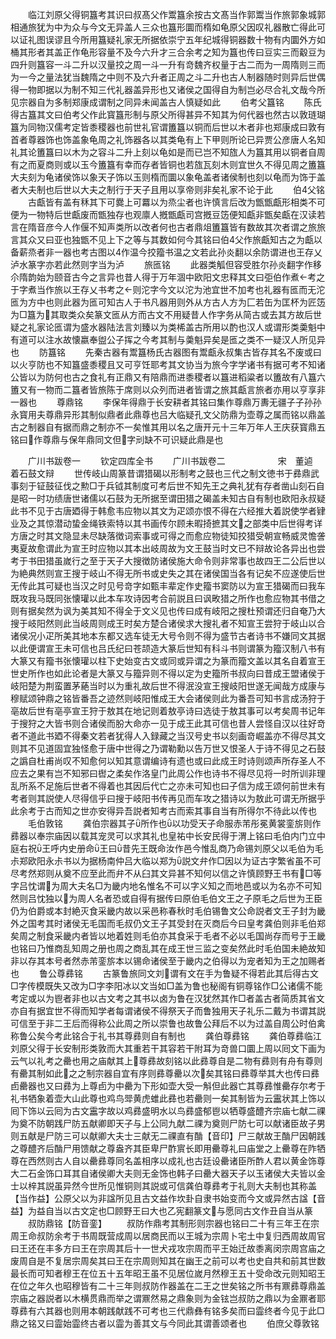 <!-- { "loadSidebar": true } -->
　　临江刘原父得铜簋考其识曰叔髙父作鬻簋余按古文髙当作郭鬻当作旅郭象城郭相通旅犹为中为众与今文无异盖人三众也簋形圜而楕如龟原父因叹礼器散亡得此可以证礼图误谬且今所用簋疑礼家无所据依崇宁五年纪城得铜器数十物有内圜外方如桶其形者其盖正作龟形容量不及今六升才三合余考之知为簋也传曰豆实三而觳豆为四升则簋容一斗二升以汉量挍之周一斗一升有竒魏齐权量于古二而为一周隋则三而为一今之量法犹当魏隋之中则不及六升者正周之斗二升也古人制器随时则异后世偶得一物即据以为制不知三代礼器盖异形也又诸侯之国得自为制岂必尽合礼文哉今所见宗器自为多制郑康成谓制之同异未闻盖古人慎疑如此
　　伯考父簋铭
　　陈氏得古簋其文曰伯考父作此寳簋形制与原父所得甚异不知其为何代器也然古以敦琏瑚簋为同物汉儒考定皆黍稷器也前世礼官谓簠簋以铜而后世以木者非也郑康成曰敦有首者尊器饰也饰盖象龟周之礼饰器各以其类龟有上下甲则所论已异贾公彦唐人名知礼其论簠簋曰以木为之容斗二升上刻以龟如是而已岂不知旊人为簋其用以铜者自周有之而夏商则或以玉今簠簋有幸而存者皆铜也若旊瓦刻木则宜世久不得见周之簠簋大夫刻为龟诸侯饰以象天子饰以玉则楕而圜以象龟盖者诸侯制也刻以龟而为饰于盖者大夫制也后世以大夫之制行于天子且用以享帝则非矣礼家不论于此
　　伯父铭
　　古甗皆有盖有秝其下可爨上可羃以为烝尘者也许慎言后改为甑甑甗形相类不可便为一物特后世甗废而甑独存也观廪人摡甑甗司宫摡豆笾便知甗非甑矣甗在汉读若言在隋音彦今人作偃不知声类所以改者何也古者鼎俎簠簋皆有数故其次者谓之旅旅言其众又曰亚也独甑不见上下之等与其数如何今其铭曰伯父作旅甗知古之为甗以备薪烝者非一器也考古图以作温今挍籀书温之文若此孙炎翻以余防谓进也王存乂泸水篆字亦若此然则字当为泸
　　旅匜铭
　　此器类觚但容受胜尔孙炎翻字作移尒隋韵始为颐音古今之言异也昔人得于万年涸中欧阳文忠释其文曰弡伯作煮考之于字煮当作旅以王存乂书考之则沱字今文以沱为池宜世不加考也礼器有匜而无沱匜为方中也则此器为匜可知古人于书凡器用则外从方古人方为匚若缶为匡杯为匠笾为□簋为其取类众矣篆文匜从方而古文不用疑昔人作字务从简古或去其方故后世疑之礼家论匜谓为盛水器陆法言刘臻以为类桸盖古所用以酌也汉人或谓形类羮魁中有道可以注水故懐嬴奉盥公子挥之今考其制与羮魁异矣是匜之类不一疑汉人所见异也
　　防簋铭
　　先秦古器有鬻簋杨氏古器图有鬻甗永叔集古皆存其名不废或曰以火亨防也不知簋盛黍稷且又可亨饪耶考其文协当为旅今字学诸书有据可考不知诸公皆以为防何也古之食礼有正鼎又有陪鼎而进黍稷者以簋进稻粱者以簠故有八簋六簠又有一物而二簋者皆旅陈于席则以众列而进者皆谓之旅其甗言旅者亦用以亨享非一器也
　　尊鼎铭
　　李保年得鼎于长安耕者其铭曰集作尊鼎万夀无疆子子孙孙永寳用夫尊鼎异形其制似鼎者此鼎尊也吕大临疑孔文父防鼎为壶尊之属而铭以鼎盖古之制器自有据而鼎之制亦不一矣惟其用以名之唐开元十三年万年人王庆获寳鼎五铭曰作尊鼎与保年鼎同文但字刓缺不可识疑此鼎是也






　　广川书跋卷一
　　钦定四库全书
　　广川书跋卷二　　　　　　宋　董逌　着石鼓文辩
　　世传岐山周篆昔谓猎碣以形制考之鼓也三代之制文徳书于彞鼎武事刻于钲鼓征伐之勲□于兵钺其制度可考后世不知先王之典礼犹有存者凿山刻石自是昭一时功绩唐世诸儒以石鼓为无所据至谓田猎之碣盖未知古自有制也欧阳永叔疑此书不见于古唐廼得于韩愈韦应物以其文为疋颂亦恨不得在六经推大着説使学者肄业及之其惊潜动蛰金绳铁索特以其书画传尔顾未暇掎摭其文之部类中后世得考详方唐之时其文隐显未尽缺落徴词索事或可得之而愈应物徒知挍猎受朝宣畅威灵憺詟夷夏故愈谓此为宣王时应物以其本出岐周故为文王鼓当时文已不辩故论各异出也尝考于书田猎虽嵗行之至于天子大搜徴防诸侯施大命令则非常事也故四王二公后世以为絶典然则宣王搜于岐山不得无所书或史失之其在诸侯国当各有记矣不应遂使后世无传此其可疑也当汉之时见号竒字如甄丰辈定作史籀书窦防以为宣王猎碣而曰我车既攻我马既同张懐瓘以此本车攻诗因考合前説且曰讽畋猎之所作也愈应物其书借之则有据矣然为讽为美其知不得全于文义见也传曰成有岐阳之搜杜预谓还归自奄乃大搜于岐阳然则此当岐周则成王时矣方楚合诸侯求大搜礼者不知宣王尝狩于岐山以合诸侯况小疋所美其地本东都又选车徒无大号令则不得为盛节古者诗书不嫌同文其据以此便谓宣王未可信也吕氏纪曰苍颉造大篆后世知有科斗书则谓篆为籀汉制八书有大篆又有籀书张懐瓘以柱下史始变古文或同或异谓之为篆而籀文盖以其名自着宣王世史所作也如此论者是大篆又与籀异则不得以定为史籀所书叔向曰昔成王盟诸侯于岐阳楚为荆蛮置茅蕝当时以为重礼故后世不得泯没宣王搜岐阳世遂无闻哉方成康与穆赋颂钟鼎之铭皆番吾之迹然则岐阳惟成王大会诸侯则此为番吾可知书言成汤狩于亳故后世有亳亭宣王狩于敖其在地记则着敖亭诗曰选徒于敖其事可以考矣周书记年于搜狩之大皆书则合诸侯而朌大命亦一见于成王此其可信也昔人尝怪自汉以往好竒者不道此书廼不得秦文若者犹得人入録藏之当汉号史书以刻画竒崛盖亦不得尽其文则其不见道固宜独怪愈于唐中世得之乃谓勒勳以告万世又恨圣人于诗不得见之石鼓之譌自杜甫尚叹不知愈何以知其意谓编诗有遗也或曰此成王时诗则颂声所存圣人不应去之果有岂不知邪曰辔之柔矣作洛皇门此周公作也诗书不得尽见将一时所训非理乱所系不足施后世者不得着也其因后代亡之亦未可知也曰子信为成王颂何前世未有考者则其説使人尽得信乎曰搜于岐阳书传再见而车攻之猎诗以为敖此可谓无所据乎此余考于古而知之世亦安得异吾説者知考古而索其事自当有所得尔不待此以传也
　　毛伯敦铭
　　龚伯宗器其子所作也以功受天子命服赤芾彤冕黄裳銮旂则作彞器以奉宗庙因以载其宠灵可以求其礼也皇祐中长安民得于渭上铭曰毛伯内门立中庭右祝王呼内史册命王曰昔先王既命汝作邑今惟乱商乃命锡刘原父以毛伯为毛尗郑欧阳永尗书以为据杨南仲吕大临以郑为説文弁作□因以为证古字繁省虽不可尽考然郑则从奠不应至此而弁不从臼其文异甚不知何以信之许慎顾野王书有□等字吕忱谓为周大夫名□为畿内地名惟名不可以字义知之而地邑或以为名亦不可知然则吕忱独以为周人名者恐或自得有据传曰原伯毛伯文王之子原毛之后世为王臣仍为伯爵或本封絶灭食采畿内故以采邑称春秋时毛伯锡鲁文公命説者文王子封为畿外之国考其时诸侯无毛国而毛叔仍文王子其受封在灭商后今曰皇考龚伯则非毛伯郑矣周之制食采畿内者皆以地着姓则毛伯亦其食采于毛者不必以毛国尚存而号于王畿也铭曰乃惟商乱知周之册也周之商乱其在成王世三监之变矣然此时毛伯国未絶故知非以存其本号者然赤芾銮旂本以锡命诸侯至于畿内之伯得以为宠者知为王之加赐者也
　　鲁公尊彞铭
　　古篆鲁旅同文刘谓有文在手为鲁疑不得若此其后得古文□字传模既失又改为□字李阳冰以文当如□盖为鲁也秘阁有铜尊铭作□公诸儒不能考定或以为鬯者非也以古文考之其书以卤为鲁在汉犹然其作□者盖古者简质其省文亦自有据宜世不得而知学者每谓诸侯不得祭天子而鲁独用天子礼乐二戴为书谓其説可信至于非二王后而得称公此周之所以崇鲁也故鲁公拜后不以为过盖自周公时伯禽称鲁公矣今考此铭合于礼书其尊彞则自有制也
　　龚伯尊彞铭
　　龚伯尊彞临江刘原父得于长安制形类敦而大其重若干其容若干附耳为竒兽口圜上周以囘文下画为云气以礼考之罍也用之庙献其上尊彞故刻铭以此彞尊自是二物有彞则有舟有尊则有罍其制如此之之制宗器自宜有序则彞尊罍以次矣其铭曰彞尊举其大也传曰彞卣罍器也又曰彞为上尊卣为中罍为下形如壶大受一斛但此器亡其尊彞惟罍存尔考于礼书牺象着壶大山此尊也鸡鸟斝黄虎蜼此彞也若罍则一矣其制皆为云靁状其上饰以囘下饰以云囘为古文靁字故以鸡彞盛明水以鸟彞盛郁鬯以牺尊盛醴齐宗庙七献二祼为奠不防朝践尸防五献卿即天子与上公同九献二祼为奠则尸防七可以献诸臣故子男则五献是尸防三可以献卿大夫士三献无二祼直有酳【音印】尸三献故王酳尸因朝践之尊醴齐后酳尸用馈献之尊盎齐其臣卑尸酢賔长即用罍尊礼曰庙堂之上罍尊在阼牺尊在西然则古人自以罍彞尊同名盖相序以成礼也古廷设罍诸臣所酢人君以黄金饰尊大二石金饰口耳其自诸侯卿大夫则无金饰也韩子曰罍大器天子以玉诸侯大夫皆以金士以梓其説虽异然今世所见惟铜则其説或可信龚伯尊彞考于礼则大夫制也其称盖【当作益】公原父以为非諡所见且古文益作坎卦自隶书始变而今文或异然古諡【音益】为益自当以古文定也□顾野王曰大也乙宪翻篆文与愿同古文作丑自当从篆
　　叔防鼎铭【防音銮】
　　叔防作鼎考其制形则宗器也铭曰二十有三年王在宗周王命叔防余考于书周既营成周以居商民而以王城为宗周卜宅土中复归西周故周官曰王还在丰多方曰王在宗周其后十一世犬戎攻宗周而平王始迁故黍离闵宗周宫庙之废周自是不复居宗周矣其曰王在宗周则知其在幽王之前可以考也史自共和前其世数最长而可知者穆王在位五十五年昭王虽不见居位嵗月然穆王五十受命改元则知昭王在位之年久也昭穆皆有二十三年则叔防作器盖在二王之世矣铭之所书有鼏彞尊鼎盖宗庙之器説者以木横贯鼎而举之谓鼏然易之鼎象则为金铉岂叔防之鼎以为金鼏者耶尊彞有六其器也则用本朝践献践不可考也三代鼎彝有铭多矣而曰霝终者今见于此□鼎之铭又曰霝始霝终古者以霝为善其文与今同此其谓善颂者也
　　伯庶父尊敦铭
